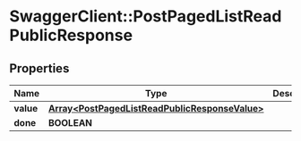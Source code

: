 # SwaggerClient::PostPagedListReadPublicResponse

## Properties
Name | Type | Description | Notes
------------ | ------------- | ------------- | -------------
**value** | [**Array&lt;PostPagedListReadPublicResponseValue&gt;**](PostPagedListReadPublicResponseValue.md) |  | [optional] 
**done** | **BOOLEAN** |  | [optional] 


